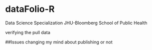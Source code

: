 # dataFolio-R
Data Science Specialization JHU-Bloomberg School of Public Health

verifying the pull data

##Issues
changing my mind about publishing or not


